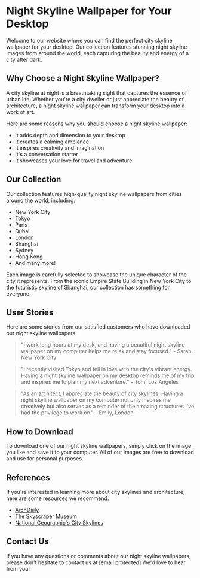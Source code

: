 <!--
Write me content for website with wallpaper which alt text is:

"A city skyline at night"

The name/title of the page should not be 1:1 copy of the alt text but rather a real content of the website which is using this wallpaper.

- Use markdown format 
- Start with the heading
- The content should look like a real website 
- Include real sections like references, contact, user stories, etc. use things relevant to the page purpose.
- Feel free to use structure like headings, bullets, numbering, blockquotes, paragraphs, horizontal lines, etc.
- You can use formatting like bold or _italic_
- You can include UTF-8 emojis
- Links should be only #hash anchors (and you can refer to the document itself)
- Do not include images
-->

<!--font:Inter-->

# Night Skyline Wallpaper for Your Desktop

Welcome to our website where you can find the perfect city skyline wallpaper for your desktop. Our collection features stunning night skyline images from around the world, each capturing the beauty and energy of a city after dark.

## Why Choose a Night Skyline Wallpaper?

A city skyline at night is a breathtaking sight that captures the essence of urban life. Whether you're a city dweller or just appreciate the beauty of architecture, a night skyline wallpaper can transform your desktop into a work of art.

Here are some reasons why you should choose a night skyline wallpaper:

- It adds depth and dimension to your desktop
- It creates a calming ambiance
- It inspires creativity and imagination
- It's a conversation starter
- It showcases your love for travel and adventure

## Our Collection

Our collection features high-quality night skyline wallpapers from cities around the world, including:

- New York City
- Tokyo
- Paris
- Dubai
- London
- Shanghai
- Sydney
- Hong Kong
- And many more!

Each image is carefully selected to showcase the unique character of the city it represents. From the iconic Empire State Building in New York City to the futuristic skyline of Shanghai, our collection has something for everyone.

## User Stories

Here are some stories from our satisfied customers who have downloaded our night skyline wallpapers:

> "I work long hours at my desk, and having a beautiful night skyline wallpaper on my computer helps me relax and stay focused." - Sarah, New York City

> "I recently visited Tokyo and fell in love with the city's vibrant energy. Having a night skyline wallpaper on my desktop reminds me of my trip and inspires me to plan my next adventure." - Tom, Los Angeles

> "As an architect, I appreciate the beauty of city skylines. Having a night skyline wallpaper on my computer not only inspires me creatively but also serves as a reminder of the amazing structures I've had the privilege to work on." - Emily, London

## How to Download

To download one of our night skyline wallpapers, simply click on the image you like and save it to your computer. All of our images are free to download and use for personal purposes.

## References

If you're interested in learning more about city skylines and architecture, here are some resources we recommend:

- [ArchDaily](#)
- [The Skyscraper Museum](#)
- [National Geographic's City Skylines](#)

## Contact Us

If you have any questions or comments about our night skyline wallpapers, please don't hesitate to contact us at [email protected] We'd love to hear from you!

